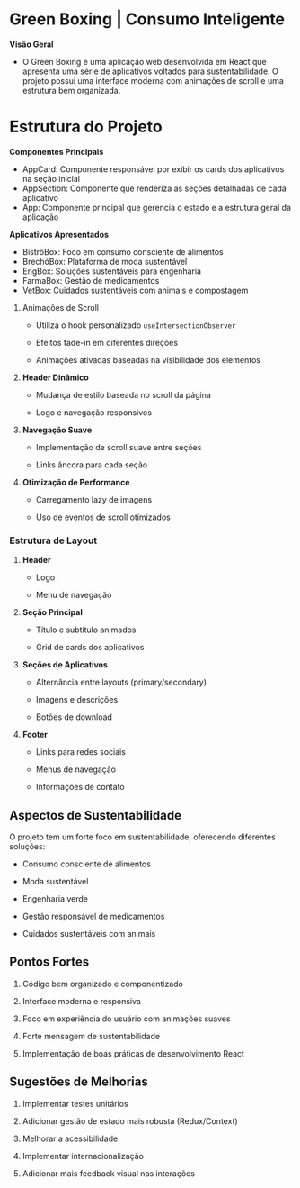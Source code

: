 # Green Boxing | Consumo Inteligente

**Visão Geral**
- O Green Boxing é uma aplicação web desenvolvida em React que apresenta uma série de aplicativos voltados para sustentabilidade. O projeto possui uma interface moderna com animações de scroll e uma estrutura bem organizada.
  
# Estrutura do Projeto
**Componentes Principais**
- AppCard: Componente responsável por exibir os cards dos aplicativos na seção inicial
- AppSection: Componente que renderiza as seções detalhadas de cada aplicativo
- App: Componente principal que gerencia o estado e a estrutura geral da aplicação

**Aplicativos Apresentados**
- BistrôBox: Foco em consumo consciente de alimentos
- BrechóBox: Plataforma de moda sustentável
- EngBox: Soluções sustentáveis para engenharia
- FarmaBox: Gestão de medicamentos
- VetBox: Cuidados sustentáveis com animais e compostagem
  
1. Animações de Scroll 

   - Utiliza o hook personalizado `useIntersectionObserver` 

   - Efeitos fade-in em diferentes direções 

   - Animações ativadas baseadas na visibilidade dos elementos 

  

2. **Header Dinâmico** 

   - Mudança de estilo baseada no scroll da página 

   - Logo e navegação responsivos 

  

3. **Navegação Suave** 

   - Implementação de scroll suave entre seções 

   - Links âncora para cada seção 

  

4. **Otimização de Performance** 

   - Carregamento lazy de imagens 

   - Uso de eventos de scroll otimizados 

  

### Estrutura de Layout 

1. **Header** 

   - Logo 

   - Menu de navegação 

  

2. **Seção Principal** 

   - Título e subtítulo animados 

   - Grid de cards dos aplicativos 

  

3. **Seções de Aplicativos** 

   - Alternância entre layouts (primary/secondary) 

   - Imagens e descrições 

   - Botões de download 

  

4. **Footer** 

   - Links para redes sociais 

   - Menus de navegação 

   - Informações de contato 

  

## Aspectos de Sustentabilidade 

O projeto tem um forte foco em sustentabilidade, oferecendo diferentes soluções: 

- Consumo consciente de alimentos 

- Moda sustentável 

- Engenharia verde 

- Gestão responsável de medicamentos 

- Cuidados sustentáveis com animais 

  

## Pontos Fortes 

1. Código bem organizado e componentizado 

2. Interface moderna e responsiva 

3. Foco em experiência do usuário com animações suaves 

4. Forte mensagem de sustentabilidade 

5. Implementação de boas práticas de desenvolvimento React 

  

## Sugestões de Melhorias 

1. Implementar testes unitários 

2. Adicionar gestão de estado mais robusta (Redux/Context) 

3. Melhorar a acessibilidade 

4. Implementar internacionalização 

5. Adicionar mais feedback visual nas interações 
